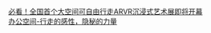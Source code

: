   
[必看！全国首个大空间可自由行走ARVR沉浸式艺术展即将开幕](http://www.dianyue.me/archives/335/49yf4uv9ras4v2xp/)  
[办公空间-行走的感性，隐秘的力量](http://www.dianyue.me/archives/183/p099mvkhn2fvyrpr/)